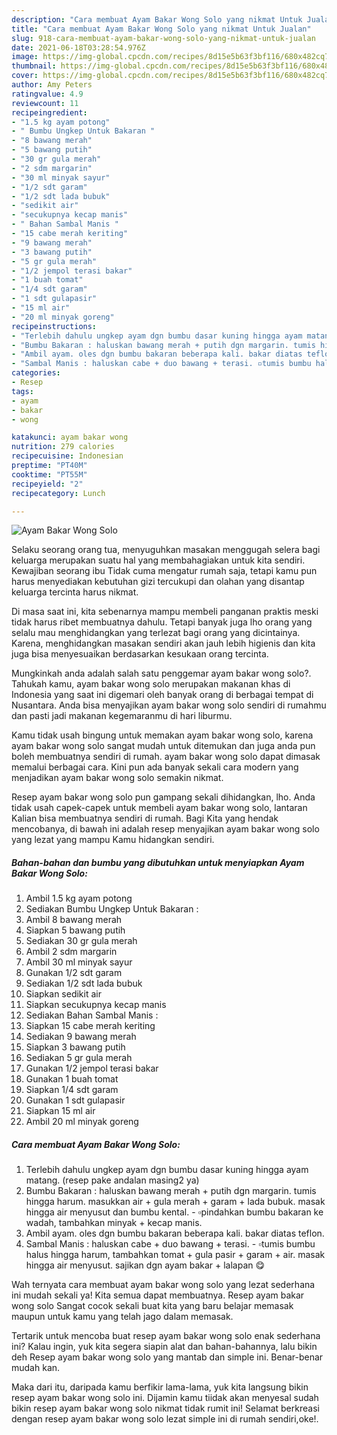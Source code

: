 ```yaml
---
description: "Cara membuat Ayam Bakar Wong Solo yang nikmat Untuk Jualan"
title: "Cara membuat Ayam Bakar Wong Solo yang nikmat Untuk Jualan"
slug: 918-cara-membuat-ayam-bakar-wong-solo-yang-nikmat-untuk-jualan
date: 2021-06-18T03:28:54.976Z
image: https://img-global.cpcdn.com/recipes/8d15e5b63f3bf116/680x482cq70/ayam-bakar-wong-solo-foto-resep-utama.jpg
thumbnail: https://img-global.cpcdn.com/recipes/8d15e5b63f3bf116/680x482cq70/ayam-bakar-wong-solo-foto-resep-utama.jpg
cover: https://img-global.cpcdn.com/recipes/8d15e5b63f3bf116/680x482cq70/ayam-bakar-wong-solo-foto-resep-utama.jpg
author: Amy Peters
ratingvalue: 4.9
reviewcount: 11
recipeingredient:
- "1.5 kg ayam potong"
- " Bumbu Ungkep Untuk Bakaran "
- "8 bawang merah"
- "5 bawang putih"
- "30 gr gula merah"
- "2 sdm margarin"
- "30 ml minyak sayur"
- "1/2 sdt garam"
- "1/2 sdt lada bubuk"
- "sedikit air"
- "secukupnya kecap manis"
- " Bahan Sambal Manis "
- "15 cabe merah keriting"
- "9 bawang merah"
- "3 bawang putih"
- "5 gr gula merah"
- "1/2 jempol terasi bakar"
- "1 buah tomat"
- "1/4 sdt garam"
- "1 sdt gulapasir"
- "15 ml air"
- "20 ml minyak goreng"
recipeinstructions:
- "Terlebih dahulu ungkep ayam dgn bumbu dasar kuning hingga ayam matang. (resep pake andalan masing2 ya)"
- "Bumbu Bakaran : haluskan bawang merah + putih dgn margarin. tumis hingga harum. masukkan air + gula merah + garam + lada bubuk. masak hingga air menyusut dan bumbu kental.  ▫️pindahkan bumbu bakaran ke wadah, tambahkan minyak + kecap manis."
- "Ambil ayam. oles dgn bumbu bakaran beberapa kali. bakar diatas teflon."
- "Sambal Manis : haluskan cabe + duo bawang + terasi. ▫️tumis bumbu halus hingga harum, tambahkan tomat + gula pasir + garam + air. masak hingga air menyusut. sajikan dgn ayam bakar + lalapan 😋"
categories:
- Resep
tags:
- ayam
- bakar
- wong

katakunci: ayam bakar wong 
nutrition: 279 calories
recipecuisine: Indonesian
preptime: "PT40M"
cooktime: "PT55M"
recipeyield: "2"
recipecategory: Lunch

---
```



![Ayam Bakar Wong Solo](https://img-global.cpcdn.com/recipes/8d15e5b63f3bf116/680x482cq70/ayam-bakar-wong-solo-foto-resep-utama.jpg)

Selaku seorang orang tua, menyuguhkan masakan menggugah selera bagi keluarga merupakan suatu hal yang membahagiakan untuk kita sendiri. Kewajiban seorang ibu Tidak cuma mengatur rumah saja, tetapi kamu pun harus menyediakan kebutuhan gizi tercukupi dan olahan yang disantap keluarga tercinta harus nikmat.

Di masa  saat ini, kita sebenarnya mampu membeli panganan praktis meski tidak harus ribet membuatnya dahulu. Tetapi banyak juga lho orang yang selalu mau menghidangkan yang terlezat bagi orang yang dicintainya. Karena, menghidangkan masakan sendiri akan jauh lebih higienis dan kita juga bisa menyesuaikan berdasarkan kesukaan orang tercinta. 



Mungkinkah anda adalah salah satu penggemar ayam bakar wong solo?. Tahukah kamu, ayam bakar wong solo merupakan makanan khas di Indonesia yang saat ini digemari oleh banyak orang di berbagai tempat di Nusantara. Anda bisa menyajikan ayam bakar wong solo sendiri di rumahmu dan pasti jadi makanan kegemaranmu di hari liburmu.

Kamu tidak usah bingung untuk memakan ayam bakar wong solo, karena ayam bakar wong solo sangat mudah untuk ditemukan dan juga anda pun boleh membuatnya sendiri di rumah. ayam bakar wong solo dapat dimasak memalui berbagai cara. Kini pun ada banyak sekali cara modern yang menjadikan ayam bakar wong solo semakin nikmat.

Resep ayam bakar wong solo pun gampang sekali dihidangkan, lho. Anda tidak usah capek-capek untuk membeli ayam bakar wong solo, lantaran Kalian bisa membuatnya sendiri di rumah. Bagi Kita yang hendak mencobanya, di bawah ini adalah resep menyajikan ayam bakar wong solo yang lezat yang mampu Kamu hidangkan sendiri.

<!--inarticleads1-->

##### Bahan-bahan dan bumbu yang dibutuhkan untuk menyiapkan Ayam Bakar Wong Solo:

1. Ambil 1.5 kg ayam potong
1. Sediakan  Bumbu Ungkep Untuk Bakaran :
1. Ambil 8 bawang merah
1. Siapkan 5 bawang putih
1. Sediakan 30 gr gula merah
1. Ambil 2 sdm margarin
1. Ambil 30 ml minyak sayur
1. Gunakan 1/2 sdt garam
1. Sediakan 1/2 sdt lada bubuk
1. Siapkan sedikit air
1. Siapkan secukupnya kecap manis
1. Sediakan  Bahan Sambal Manis :
1. Siapkan 15 cabe merah keriting
1. Sediakan 9 bawang merah
1. Siapkan 3 bawang putih
1. Sediakan 5 gr gula merah
1. Gunakan 1/2 jempol terasi bakar
1. Gunakan 1 buah tomat
1. Siapkan 1/4 sdt garam
1. Gunakan 1 sdt gulapasir
1. Siapkan 15 ml air
1. Ambil 20 ml minyak goreng




<!--inarticleads2-->

##### Cara membuat Ayam Bakar Wong Solo:

1. Terlebih dahulu ungkep ayam dgn bumbu dasar kuning hingga ayam matang. (resep pake andalan masing2 ya)
1. Bumbu Bakaran : haluskan bawang merah + putih dgn margarin. tumis hingga harum. masukkan air + gula merah + garam + lada bubuk. masak hingga air menyusut dan bumbu kental.  - ▫️pindahkan bumbu bakaran ke wadah, tambahkan minyak + kecap manis.
1. Ambil ayam. oles dgn bumbu bakaran beberapa kali. bakar diatas teflon.
1. Sambal Manis : haluskan cabe + duo bawang + terasi. - ▫️tumis bumbu halus hingga harum, tambahkan tomat + gula pasir + garam + air. masak hingga air menyusut. sajikan dgn ayam bakar + lalapan 😋




Wah ternyata cara membuat ayam bakar wong solo yang lezat sederhana ini mudah sekali ya! Kita semua dapat membuatnya. Resep ayam bakar wong solo Sangat cocok sekali buat kita yang baru belajar memasak maupun untuk kamu yang telah jago dalam memasak.

Tertarik untuk mencoba buat resep ayam bakar wong solo enak sederhana ini? Kalau ingin, yuk kita segera siapin alat dan bahan-bahannya, lalu bikin deh Resep ayam bakar wong solo yang mantab dan simple ini. Benar-benar mudah kan. 

Maka dari itu, daripada kamu berfikir lama-lama, yuk kita langsung bikin resep ayam bakar wong solo ini. Dijamin kamu tiidak akan menyesal sudah bikin resep ayam bakar wong solo nikmat tidak rumit ini! Selamat berkreasi dengan resep ayam bakar wong solo lezat simple ini di rumah sendiri,oke!.

